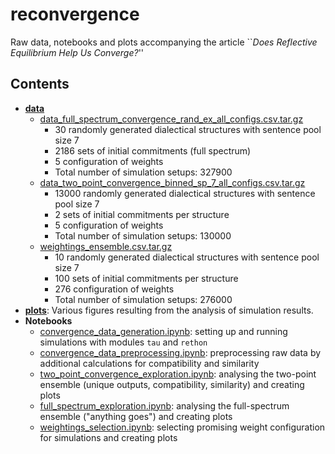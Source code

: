 # reconvergence
Raw data, notebooks and plots accompanying the article ``*Does Reflective Equilibrium Help Us Converge?*''

## Contents
- **[data](data)**
  - [data_full_spectrum_convergence_rand_ex_all_configs.csv.tar.gz](data/data_full_spectrum_convergence_rand_ex_all_configs.csv.tar.gz)
      - 30 randomly generated dialectical structures with sentence pool size 7
      - 2186 sets of initial commitments (full spectrum)
      - 5 configuration of weights
      - Total number of simulation setups: 327900
  - [data_two_point_convergence_binned_sp_7_all_configs.csv.tar.gz](data/data_two_point_convergence_binned_sp_7_all_configs.csv.tar.gz)
      - 13000 randomly generated dialectical structures with sentence pool size 7
      - 2 sets of initial commitments per structure
      - 5 configuration of weights
      - Total number of simulation setups: 130000
  - [weightings_ensemble.csv.tar.gz](data/weightings_ensemble.csv.tar.gz)
      - 10 randomly generated dialectical structures with sentence pool size 7
      - 100 sets of initial commitments per structure
      - 276 configuration of weights
      - Total number of simulation setups: 276000
- **[plots](plots)**: Various figures resulting from the analysis of simulation results.
- **Notebooks**
  - [convergence_data_generation.ipynb](convergence_data_generation.ipynb): setting up and running simulations with modules `tau` and `rethon`
  - [convergence_data_preprocessing.ipynb](convergence_data_preprocessing.ipynb): preprocessing raw data by additional calculations for compatibility and similarity
  - [two_point_convergence_exploration.ipynb](two_point_convergence_exploration.ipynb): analysing the two-point ensemble (unique outputs, compatibility, similarity) and creating plots
  - [full_spectrum_exploration.ipynb](full_spectrum_exploration.ipynb): analysing the full-spectrum ensemble ("anything goes") and creating plots
  - [weightings_selection.ipynb](weightings_selection.ipynb): selecting promising weight configuration for simulations and creating plots
